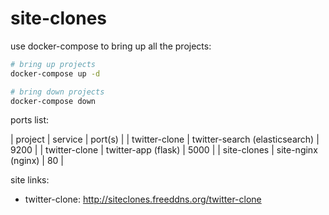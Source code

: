 # site-clones

use docker-compose to bring up all the projects:

```bash
# bring up projects
docker-compose up -d

# bring down projects
docker-compose down
```

ports list:

| project | service | port(s) |
| twitter-clone | twitter-search (elasticsearch) | 9200 |
| twitter-clone | twitter-app (flask) | 5000 |
| site-clones | site-nginx (nginx) | 80 |

site links:

* twitter-clone: http://siteclones.freeddns.org/twitter-clone
